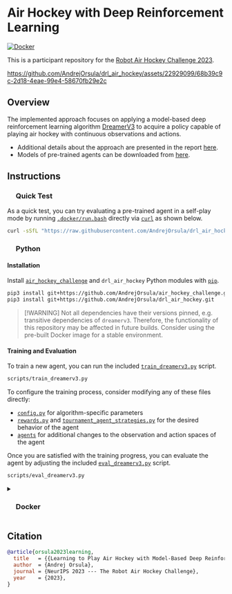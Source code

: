 # Air Hockey with Deep Reinforcement Learning

<p align="left">
  <a href="https://github.com/AndrejOrsula/drl_air_hockey/actions/workflows/docker.yml"> <img alt="Docker" src="https://github.com/AndrejOrsula/drl_air_hockey/actions/workflows/docker.yml/badge.svg"></a>
</p>

This is a participant repository for the [Robot Air Hockey Challenge 2023](https://air-hockey-challenge.robot-learning.net).

https://github.com/AndrejOrsula/drl_air_hockey/assets/22929099/68b39c9c-2d18-4eae-99e4-58670fb29e2c

## Overview

The implemented approach focuses on applying a model-based deep reinforcement learning algorithm [DreamerV3](https://danijar.com/project/dreamerv3) to acquire a policy capable of playing air hockey with continuous observations and actions.

- Additional details about the approach are presented in the report [here](https://arxiv.org/pdf/2406.00518).
- Models of pre-trained agents can be downloaded from [here](https://drive.google.com/drive/folders/1bfj0VCm7wbGKBh5i_-Oso3XCcJbNZ_8E).

## Instructions

### <img src="https://www.svgrepo.com/show/269868/lab.svg" width="16" height="16"> Quick Test

As a quick test, you can try evaluating a pre-trained agent in a self-play mode by running [`.docker/run.bash`](.docker/run.bash) directly via [`curl`](https://curl.se) as shown below.

```bash
curl -sSfL "https://raw.githubusercontent.com/AndrejOrsula/drl_air_hockey/main/.docker/run.bash" | DOCKER_RUN_OPTS="--rm" bash -s -- drl_air_hockey/scripts/eval_dreamerv3.py -r
```

### <img src="https://www.svgrepo.com/show/354238/python.svg" width="16" height="16"> Python

#### Installation

Install [`air_hockey_challenge`](https://github.com/AndrejOrsula/air_hockey_challenge) and `drl_air_hockey` Python modules with [`pip`](https://pypi.org/project/pip).

```bash
pip3 install git+https://github.com/AndrejOrsula/air_hockey_challenge.git
pip3 install git+https://github.com/AndrejOrsula/drl_air_hockey.git
```

> \[!WARNING\]
> Not all dependencies have their versions pinned, e.g. transitive dependencies of `dreamerv3`. Therefore, the functionality of this repository may be affected in future builds. Consider using the pre-built Docker image for a stable environment.

#### Training and Evaluation

To train a new agent, you can run the included [`train_dreamerv3.py`](scripts/train_dreamerv3.py) script.

```bash
scripts/train_dreamerv3.py
```

To configure the training process, consider modifying any of these files directly:

- [`config.py`](drl_air_hockey/utils/config.py) for algorithm-specific parameters
- [`rewards.py`](drl_air_hockey/utils/rewards.py) and [`tournament_agent_strategies.py`](drl_air_hockey/utils/tournament_agent_strategies.py) for the desired behavior of the agent
- [`agents`](drl_air_hockey/agents/) for additional changes to the observation and action spaces of the agent

Once you are satisfied with the training progress, you can evaluate the agent by adjusting the included [`eval_dreamerv3.py`](scripts/eval_dreamerv3.py) script.

```bash
scripts/eval_dreamerv3.py
```

<details>
<summary><h3><a href="#-docker"><img src="https://www.svgrepo.com/show/448221/docker.svg" width="16" height="16"></a> Docker</h3></summary>

> To install [Docker](https://docs.docker.com/get-docker) on your system, you can run [`.docker/host/install_docker.bash`](.docker/host/install_docker.bash) to configure Docker with NVIDIA GPU support.
>
> ```bash
> .docker/host/install_docker.bash
> ```

#### Build Image

To build a new Docker image from [`Dockerfile`](Dockerfile), you can run [`.docker/build.bash`](.docker/build.bash) as shown below. Note that only the pre-built Docker image already contains [models of pre-trained agents](https://drive.google.com/drive/folders/1bfj0VCm7wbGKBh5i_-Oso3XCcJbNZ_8E).

```bash
.docker/build.bash ${TAG:-latest} ${BUILD_ARGS}
```

#### Run Container

To run the Docker container, you can use [`.docker/run.bash`](.docker/run.bash) as shown below.

```bash
.docker/run.bash ${TAG:-latest} ${CMD:-bash}
```

#### Run Dev Container

To run the Docker container in a development mode (source code mounted as a volume), you can use [`.docker/dev.bash`](.docker/dev.bash) as shown below.

```bash
.docker/dev.bash ${TAG:-latest} ${CMD:-bash}
```

As an alternative, VS Code users familiar with [Dev Containers](https://code.visualstudio.com/docs/devcontainers/containers) can modify the included [`.devcontainer/devcontainer.json`](.devcontainer/devcontainer.json) to their needs. For convenience, [`.devcontainer/open.bash`](.devcontainer/open.bash) script is available to open this repository as a Dev Container in VS Code.

```bash
.devcontainer/open.bash
```

#### Join Container

To join a running Docker container from another terminal, you can use [`.docker/join.bash`](.docker/join.bash) as shown below.

```bash
.docker/join.bash ${CMD:-bash}
```

</details>

## Citation

```bibtex
@article{orsula2023learning,
  title   = {{Learning to Play Air Hockey with Model-Based Deep Reinforcement Learning}},
  author  = {Andrej Orsula},
  journal = {NeurIPS 2023 --- The Robot Air Hockey Challenge},
  year    = {2023},
}
```
